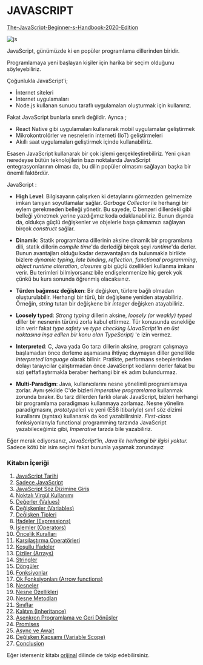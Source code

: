 
# JAVASCRIPT 
[The-JavaScript-Beginner-s-Handbook-2020-Edition](https://www.freecodecamp.org/news/the-complete-javascript-handbook-f26b2c71719c/#alittlebitofhistory)

![js](https://user-images.githubusercontent.com/51059267/85326923-bb80c180-b4d6-11ea-814d-a6cafdd4a6b7.png)

JavaScript, günümüzde ki en popüler programlama dillerinden biridir.

Programlamaya yeni başlayan kişiler için harika bir seçim olduğunu söyleyebiliriz.

Çoğunlukla JavaScript'i;
- İnternet siteleri
- İnternet uygulamaları
- Node.js kullanan sunucu taraflı uygulamaları oluşturmak için kullanırız.

Fakat JavaScript bunlarla sınırlı değildir. Ayrıca ;
-   React Native gibi uygulamaları kullanarak mobil uygulamalar geliştirmek
-   Mikrokontrolörler ve nesnelerin interneti (IoT) geliştirmeleri
-   Akıllı saat uygulamaları geliştirmek içinde kullanabiliriz.

Esasen JavaScript kullanarak bir çok işlemi gerçekleştirebiliriz. Yeni çıkan neredeyse bütün teknolojilerin bazı noktalarda JavaScript entegrasyonlarının olması da, bu dilin popüler olmasını sağlayan başka bir önemli faktördür.

JavaScript :  
- **High Level**: Bilgisayarın çalışırken ki detaylarını görmezden gelmemize imkan tanıyan soyutlamalar sağlar. *Garbage Collector* ile herhangi bir eylem gerekmeden belleği yönetir. Bu sayede, C benzeri dillerdeki gibi belleği yönetmek yerine yazdığımız koda odaklanabiliriz. Bunun dışında da, oldukça güçlü değişkenler ve objelerle başa çıkmamızı sağlayan birçok *construct* sağlar.
- **Dinamik**: Statik programlama dillerinin aksine dinamik bir programlama dili, statik dillerin *compile time*'da derlediği birçok şeyi *runtime*'da derler. Bunun avantajları olduğu kadar dezavantajları da  bulunmakla birlikte bizlere *dynamic typing*, *late binding*, *reflection*, *functional programming*, *object runtime alteration*, *closures* gibi güçlü özellikleri kullanma imkanı verir. Bu terimleri bilmiyorsanız bile endişelenmenize hiç gerek yok çünkü bu kurs sonunda öğrenmiş olacaksınız.

- **Türden bağımsız değişken**: Bir değişken, türlere bağlı olmadan oluşturulabilir. Herhangi bir türü, bir değişkene yeniden atayabiliriz. Örneğin, *string* tutan bir değişkene bir *integer* değişken atayabiliriz.

- **Loosely typed**: *Strong typing* dillerin aksine, *loosely (or weakly) typed* diller bir nesnenin türünü zorla kabul ettirmez. Tür konusunda esnekliğe izin verir fakat *type safety* ve *type checking (JavaScript'in en üst noktasına inşa edilen bir konu olan TypeScript)* 'e izin vermez. 

- **Interpreted**: C, Java yada Go tarzı dillerin aksine, program çalışmaya başlamadan önce derleme aşamasına ihtiyaç duymayan diller genellikle *interpreted language* olarak bilinir. Pratikte, performans sebeplerinden dolayı tarayıcılar çalıştırmadan önce JavaScript kodlarını derler fakat bu sizi şeffaflaştırmakla beraber herhangi bir ek adım bulundurmaz.
- **Multi-Paradigm**: Java, kullanıcılarını nesne yönelimli programlamaya zorlar. Aynı şekilde C'de bizleri *imperative programlama* kullanmak zorunda bırakır. Bu tarz dillerden farklı olarak JavaScript, bizleri herhangi bir programlama paradigması kullanmaya zorlamaz. Nesne yönelim paradigmasını, *prototype*leri ve yeni (ES6 itibariyle) sınıf söz dizimi kurallarını (syntax) kullanarak da kod yazabilirsiniz. *First-class* fonksiyonlarıyla functional programming tarzında JavaScript yazabileceğimiz gibi, *Imperative* tarzda bile yazabiliriz.

Eğer merak ediyorsanız, *JavaScript'in, Java ile herhangi bir ilgisi yoktur.* Sadece kötü bir isim seçimi fakat bununla yaşamak zorundayız


### Kitabın İçeriği

1. [JavaScript Tarihi](https://github.com/karacamelihcan/The-JavaScript-Beginner-s-Handbook-2020-Edition/blob/master/Turkish/1.JavaScript%20Tarihi.md)
2. [Sadece JavaScript](https://github.com/karacamelihcan/The-JavaScript-Beginner-s-Handbook-2020-Edition/blob/master/Turkish/2.Sadece%20JavaScript.md)
3. [JavaScript Söz Dizimine Giriş](https://github.com/karacamelihcan/The-JavaScript-Beginner-s-Handbook-2020-Edition/blob/master/Turkish/3.JavaScript%20S%C3%B6z%20Dizimine%20Giri%C5%9F.md)
4. [Noktalı Virgül Kullanımı](https://github.com/karacamelihcan/The-JavaScript-Beginner-s-Handbook-2020-Edition/blob/master/Turkish/4.Noktal%C4%B1%20Virg%C3%BCl%20Kullan%C4%B1m%C4%B1.md)
5. [Değerler (Values)](https://github.com/karacamelihcan/The-JavaScript-Beginner-s-Handbook-2020-Edition/blob/master/Turkish/5.De%C4%9Ferler(Values)%20.md)
6. [Değişkenler (Variables)](https://github.com/karacamelihcan/The-JavaScript-Beginner-s-Handbook-2020-Edition/blob/master/Turkish/6.De%C4%9Fi%C5%9Fkenler%20(Variables).md)
7. [Değişken Tipleri](https://github.com/karacamelihcan/The-JavaScript-Beginner-s-Handbook-2020-Edition/blob/master/Turkish/7.De%C4%9Fi%C5%9Fken%20Tipleri.md)
8. [İfadeler (Expressions)](https://github.com/karacamelihcan/The-JavaScript-Beginner-s-Handbook-2020-Edition/blob/master/Turkish/8.%C4%B0fadeler%20(Expressions).md)
9. [İşlemler (Operators)](https://github.com/karacamelihcan/The-JavaScript-Beginner-s-Handbook-2020-Edition/blob/master/Turkish/9.%C4%B0%C5%9Flemler%20(Operators).md)
10. [Öncelik Kuralları](https://github.com/karacamelihcan/The-JavaScript-Beginner-s-Handbook-2020-Edition/blob/master/Turkish/10.%C3%96ncelik%20Kurallar%C4%B1.md)
11. [Karşılaştırma Operatörleri](https://github.com/karacamelihcan/The-JavaScript-Beginner-s-Handbook-2020-Edition/blob/initial-create/English/Comparison%20operators.md)
12. [Koşullu İfadeler](https://github.com/karacamelihcan/The-JavaScript-Beginner-s-Handbook-2020-Edition/blob/master/Turkish/12.Ko%C5%9Fullu%20%C4%B0fadeler.md)
13. [Diziler (Arrays)](https://github.com/karacamelihcan/The-JavaScript-Beginner-s-Handbook-2020-Edition/blob/master/Turkish/13.%20Diziler%20(Arrays).md)
14. [Stringler](https://github.com/karacamelihcan/The-JavaScript-Beginner-s-Handbook-2020-Edition/blob/master/Turkish/14.Stringler.md)
15. [Döngüler](https://github.com/karacamelihcan/The-JavaScript-Beginner-s-Handbook-2020-Edition/blob/master/Turkish/15.D%C3%B6ng%C3%BCler.md)
16. [Fonksiyonlar](https://github.com/karacamelihcan/The-JavaScript-Beginner-s-Handbook-2020-Edition/blob/master/Turkish/16.Fonksiyonlar.md)
17. [Ok Fonksiyonları (Arrow functions)](https://github.com/karacamelihcan/The-JavaScript-Beginner-s-Handbook-2020-Edition/blob/master/Turkish/17.Ok%20Fonksiyonlar%C4%B1%20(Arrow%20Functions).md)
18. [Nesneler](https://github.com/karacamelihcan/The-JavaScript-Beginner-s-Handbook-2020-Edition/blob/master/Turkish/18.Nesneler.md)
19. [Nesne Özellikleri](https://github.com/karacamelihcan/The-JavaScript-Beginner-s-Handbook-2020-Edition/blob/master/Turkish/19.Nesne%20%C3%96zellikleri.md)
20. [Nesne Metodları ](https://github.com/karacamelihcan/The-JavaScript-Beginner-s-Handbook-2020-Edition/blob/initial-create/English/Object%20Methods.md)
21. [Sınıflar](https://github.com/karacamelihcan/The-JavaScript-Beginner-s-Handbook-2020-Edition/blob/initial-create/English/Classes.md)
22. [Kalıtım (Inheritance)](https://github.com/karacamelihcan/The-JavaScript-Beginner-s-Handbook-2020-Edition/blob/initial-create/English/Inheritance.md)
23. [Asenkron Programlama ve Geri Dönüşler](https://github.com/karacamelihcan/The-JavaScript-Beginner-s-Handbook-2020-Edition/blob/initial-create/English/Asynchonous%20Programming%20and%20Callbacks.md)
24. [Promises](https://github.com/karacamelihcan/The-JavaScript-Beginner-s-Handbook-2020-Edition/blob/initial-create/English/Promises.md)
25. [Async ve Await](https://github.com/karacamelihcan/The-JavaScript-Beginner-s-Handbook-2020-Edition/blob/initial-create/English/Async%20and%20Await.md)
26. [Değişken Kapsamı (Variable Scope)](https://github.com/karacamelihcan/The-JavaScript-Beginner-s-Handbook-2020-Edition/blob/initial-create/English/Variable%20scope.md)
27. [Conclusion](https://github.com/karacamelihcan/The-JavaScript-Beginner-s-Handbook-2020-Edition/blob/initial-create/English/Conclusion.md)


Eğer isterseniz kitabı [orijinal](https://www.freecodecamp.org/news/the-complete-javascript-handbook-f26b2c71719c/) dilinde de takip edebilirsiniz.
